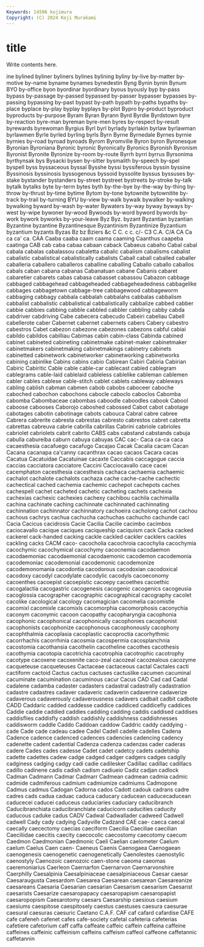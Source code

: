 ```yaml
---
Keywords: 14596 kojimura
Copyright: (C) 2024 Koji Murakami
---
```


# title

Write contents here.



ine bylined byliner byliners bylines bylining byliny by-live
by-matter by-motive by-name byname bynames bynedestin Byng Bynin bynin Bynum
BYO by-office byon byordinar byordinary byous byously byp by-pass bypass
by-passage by-passed bypassed by-passer bypasser bypasses by-passing bypassing by-past bypast
by-path bypath by-paths bypaths by-place byplace by-play byplay byplays by-plot
Bypro by-product byproduct byproducts by-purpose Byram Byran Byrann Byrd Byrdie
Byrdstown byre by-reaction byre-man byreman byre-men byres by-respect by-result byrewards
byrewoman Byrgius Byrl byrl byrlady byrlakin byrlaw byrlawman byrlawmen Byrle
byrled byrling byrls Byrn Byrne Byrnedale Byrnes byrnie byrnies by-road
byroad byroads Byrom Byromville Byron byron Byronesque Byronian Byroniana Byronic
byronic Byronically Byronics Byronish Byronism Byronist Byronite Byronize by-room by-route
Byrrh byrri byrrus Byrsonima byrthynsak bys Bysacki bysen by-sitter bysmalith
by-speech by-spel byspell byss byssaceous byssal Bysshe byssi byssiferous byssin
byssine Byssinosis byssinosis byssogenous byssoid byssolite byssus byssuses by-stake bystander
bystanders by-street bystreet bystreets by-stroke by-talk bytalk bytalks byte by-term
bytes byth by-the-bye by-the-way by-thing by-throw by-thrust by-time bytime Bytom
by-tone bytownite bytownitite by-track by-trail by-turning BYU by-view by-walk bywalk
bywalker by-walking bywalking byward by-wash by-water Bywaters by-way byway byways
by-west by-wipe bywoner by-wood Bywoods by-word byword bywords by-work bywork
byworks by-your-leave Byz Byz. byzant Byzantian byzantian Byzantine byzantine Byzantinesque
Byzantinism Byzantinize Byzantium byzantium byzants Byzas Bz bz Bziers &c
C C. c c. c/- C3 C.A. C/A CA Ca
ca ca' ca. CAA Caaba caaba caam caama caaming Caanthus
caapeba caatinga CAB cab caba cabaa cabaan caback Cabaeus cabaho
Cabal cabal cabala cabalas cabalassou cabaletta cabalic cabalism cabalisms cabalist
cabalistic cabalistical cabalistically cabalists Caball caball caballed caballer caballeria caballero
caballeros caballine caballing Caballo caballo caballos cabals caban cabana cabanas
Cabanatuan cabane Cabanis cabaret cabaretier cabarets cabas cabasa cabasset cabassou
Cabazon cabbage cabbaged cabbagehead cabbageheaded cabbageheadedness cabbagelike cabbages cabbagetown cabbage-tree
cabbagewood cabbageworm cabbaging cabbagy cabbala cabbalah cabbalahs cabbalas cabbalism cabbalist
cabbalistic cabbalistical cabbalistically cabbalize cabbed cabber cabbie cabbies cabbing cabble
cabbled cabbler cabbling cabby cabda cabdriver cabdriving Cabe cabecera cabecudo
Cabeiri cabeliau Cabell cabellerote caber Cabernet cabernet cabernets cabers Cabery
cabestro cabestros Cabet cabezon cabezone cabezones cabezons cabful cabiai cabildo
cabildos cabilliau Cabimas cabin cabin-class Cabinda cabined cabinet cabineted cabineting
cabinetmake cabinet-maker cabinetmaker cabinetmakers cabinetmaking cabinetmakings cabinetry cabinets cabinetted cabinetwork
cabinetworker cabinetworking cabinetworks cabining cabinlike Cabins cabins cabio Cabirean Cabiri
Cabiria Cabirian Cabiric Cabiritic Cable cable cable-car cablecast cabled cablegram
cablegrams cable-laid cablelaid cableless cablelike cableman cablemen cabler cables cablese
cable-stitch cablet cablets cableway cableways cabling cablish cabman cabmen cabob
cabobs caboceer caboche caboched cabochon cabochons cabocle caboclo caboclos Cabomba
cabomba Cabombaceae cabombas caboodle caboodles cabook Cabool caboose cabooses Caborojo
caboshed cabossed Cabot cabot cabotage cabotages cabotin cabotinage cabots cabouca
Cabral cabre cabree Cabrera cabrerite cabresta cabrestas cabresto cabrestos cabret
cabretta cabrettas cabreuva cabrie cabrilla cabrillas Cabrini cabriole cabrioles cabriolet
cabriolets cabrit cabrito CABS cabs cabstand cabstands cabuja cabulla cabureiba
caburn cabuya cabuyas CAC cac- Caca ca-ca caca cacaesthesia cacafuego
cacafugo Cacajao Cacak Cacalia cacam Cacan Cacana cacanapa ca'canny cacanthrax
cacao cacaos Cacara cacas Cacatua Cacatuidae Cacatuinae cacaxte Caccabis caccagogue
caccia caccias cacciatora cacciatore Caccini Cacciocavallo cace cacei cacemphaton cacesthesia
cacesthesis cachaca cachaemia cachaemic cachalot cachalote cachalots cachaza cache cache-cache
cachectic cachectical cached cachemia cachemic cachepot cachepots caches cachespell cachet
cacheted cachetic cacheting cachets cachexia cachexias cachexic cachexies cachexy cachibou
cachila cachimailla cachina cachinate caching cachinnate cachinnated cachinnating cachinnation cachinnator
cachinnatory cachoeira cacholong cachot cachou cachous cachrys cachua cachucha cachuchas
cachucho cachunde caci Cacia Cacicus cacidrosis Cacie Cacilia Cacilie cacimbo
cacimbos caciocavallo cacique caciques caciqueship caciquism cack Cacka cacked cackerel
cack-handed cacking cackle cackled cackler cacklers cackles cackling cacks CACM
caco- cacocholia cacochroia cacochylia cacochymia cacochymic cacochymical cacochymy cacocnemia cacodaemon
cacodaemoniac cacodaemonial cacodaemonic cacodemon cacodemonia cacodemoniac cacodemonial cacodemonic cacodemonize cacodemonomania
cacodontia cacodorous cacodoxian cacodoxical cacodoxy cacodyl cacodylate cacodylic cacodyls cacoeconomy
cacoenthes cacoepist cacoepistic cacoepy cacoethes cacoethic cacogalactia cacogastric cacogenesis cacogenic
cacogenics cacogeusia cacoglossia cacographer cacographic cacographical cacography cacolet cacolike cacological
cacology cacomagician cacomelia cacomistle cacomixl cacomixle cacomixls cacomorphia cacomorphosis caconychia
caconym caconymic cacoon cacopathy cacopharyngia cacophonia cacophonic cacophonical cacophonically cacophonies
cacophonist cacophonists cacophonize cacophonous cacophonously cacophony cacophthalmia cacoplasia cacoplastic cacoproctia
cacorhythmic cacorrhachis cacorrhinia cacosmia cacospermia cacosplanchnia cacostomia cacothansia cacothelin cacotheline
cacothes cacothesis cacothymia cacotopia cacotrichia cacotrophia cacotrophic cacotrophy cacotype cacoxene
cacoxenite caco-zeal cacozeal cacozealous cacozyme cacqueteuse cacqueteuses Cactaceae cactaceous cactal
Cactales cacti cactiform cactoid Cactus cactus cactuses cactuslike cacumen cacuminal
cacuminate cacumination cacuminous cacur Cacus CAD Cad cad Cadal cadalene
cadamba cadaster cadasters cadastral cadastrally cadastration cadastre cadastres cadaver cadaveric
cadaverin cadaverine cadaverize cadaverous cadaverously cadaverousness cadavers cadbait cadbit cadbote
CADD Caddaric cadded caddesse caddice caddiced caddicefly caddices Caddie caddie
caddied caddies caddiing cadding caddis caddised caddises caddisflies caddisfly caddish
caddishly caddishness caddishnesses caddisworm caddle Caddo Caddoan caddow Caddric caddy
caddying -cade Cade cade cadeau cadee Cadel Cadell cadelle cadelles
Cadena Cadence cadence cadenced cadences cadencies cadencing cadency cadenette cadent
cadential Cadenza cadenza cadenzas cader caderas cadere Cades cades cadesse
Cadet cadet cadetcy cadets cadetship cadette cadettes cadew cadge cadged
cadger cadgers cadges cadgily cadginess cadging cadgy cadi cadie cadilesker
Cadillac cadillac cadillacs cadillo cadinene cadis cadish cadism cadiueio Cadiz
cadjan cadlock Cadman Cadmann Cadmar Cadmarr Cadmean cadmean cadmia cadmic
cadmide cadmiferous cadmium cadmiumize cadmiums Cadmopone Cadmus cadmus Cadogan Cadorna
cados Cadott cadouk cadrans cadre cadres cads cadua caduac caduca
caducary caducean caducecaducean caducecei caducei caduceus caduciaries caduciary caducibranch Caducibranchiata
caducibranchiate caducicorn caducities caducity caducous caduke cadus CADV Cadwal Cadwallader
cadweed Cadwell cadwell Cady cady cadying Cadyville Cadzand CAE cae-
caeca caecal caecally caecectomy caecias caeciform Caecilia Caeciliae caecilian Caeciliidae
caecitis caecity caecocolic caecostomy caecotomy caecum Caedmon Caedmonian Caedmonic Caeli
Caelian caelometer Caelum caelum Caelus Caen caen- Caeneus Caenis Caenogaea
Caenogaean caenogenesis caenogenetic caenogenetically Caenolestes caenostylic caenostyly Caenozoic caenozoic caen-stone
caeoma caeomas caeremoniarius Caerleon Caernarfon Caernarvon Caernarvonshire Caerphilly Caesalpinia Caesalpiniaceae
caesalpiniaceous Caesar caesar Caesaraugusta Caesardom Caesarea Caesarean caesarean Caesareanize caesareans
Caesaria Caesarian caesarian Caesarism caesarism Caesarist caesarists Caesarize caesaropapacy caesaropapism
caesaropapist caesaropopism Caesarotomy caesars Caesarship caesious caesium caesiums caespitose caespitosely
caestus caestuses caesura caesurae caesural caesuras caesuric Caetano C.A.F. CAF
caf cafard cafardise CAFE cafe cafeneh cafenet cafes cafe-society cafetal
cafeteria cafeterias cafetiere cafetorium caff caffa caffeate caffeic caffein caffeina
caffeine caffeines caffeinic caffeinism caffeins caffeism caffeol caffeone caffetannic caffetannin
